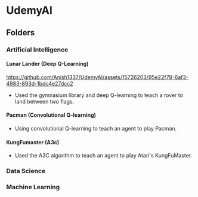# UdemyAI
## Folders
### Artificial Intelligence
#### Lunar Lander (Deep Q-Learning)

https://github.com/Anish1337/UdemyAI/assets/15726203/95e22f78-6af3-4983-893d-1bdc4e27dcc2


* Used the gymnasium library and deep Q-learning to teach a rover to land between two flags.
#### Pacman (Convolutional Q-learning)
* Using convolutional Q-learning to teach an agent to play Pacman.
#### KungFumaster (A3c)
* Used the A3C algorithm to teach an agent to play Atari's KungFuMaster.
### Data Science
### Machine Learning
